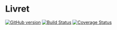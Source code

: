 Livret
==========
[![GitHub version](https://badge.fury.io/gh/KhaoulaZitoun%2FLivret.svg)](https://badge.fury.io/gh/KhaoulaZitoun%2FLivret)
[![Build Status](https://travis-ci.org/KhaoulaZitoun/Livret.svg?branch=master)](https://travis-ci.org/KhaoulaZitoun/Livret)
[![Coverage Status](https://coveralls.io/repos/github/KhaoulaZitoun/Livret/badge.svg?branch=master)](https://coveralls.io/github/KhaoulaZitoun/Livret?branch=master)



